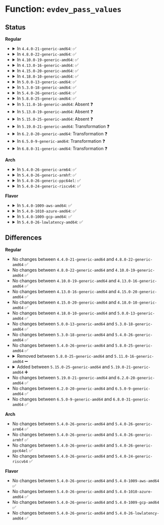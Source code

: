 # Function: <code>evdev_pass_values</code>

## Status
<b>Regular</b>
<ul>
<li>
<details>
<summary>In <code>4.4.0-21-generic-amd64</code>: ✅</summary>

```c
void evdev_pass_values(struct evdev_client * client, const struct input_value * vals, unsigned int count, ktime_t * ev_time)
```

```json
{
  "name": "evdev_pass_values",
  "collision_type": "Unique Static",
  "inline_type": "No",
  "funcs": [
    {
      "addr": 18446744071585582928,
      "name": "evdev_pass_values",
      "external": false,
      "loc": "drivers/input/evdev.c:258",
      "file": "drivers/input/evdev.c",
      "inline": "seen, unknown",
      "caller_inline": [],
      "caller_func": [
        "drivers/input/evdev.c:evdev_events",
        "drivers/input/evdev.c:evdev_events"
      ]
    }
  ],
  "symbols": [
    {
      "addr": 18446744071585582928,
      "name": "evdev_pass_values",
      "section": ".text",
      "bind": "STB_LOCAL",
      "size": 535
    }
  ]
}
```
</details>
</li>
<li>
<details>
<summary>In <code>4.8.0-22-generic-amd64</code>: ✅</summary>

```c
void evdev_pass_values(struct evdev_client * client, const struct input_value * vals, unsigned int count, ktime_t * ev_time)
```

```json
{
  "name": "evdev_pass_values",
  "collision_type": "Unique Static",
  "inline_type": "No",
  "funcs": [
    {
      "addr": 18446744071585976976,
      "name": "evdev_pass_values",
      "external": false,
      "loc": "drivers/input/evdev.c:258",
      "file": "drivers/input/evdev.c",
      "inline": "seen, unknown",
      "caller_inline": [],
      "caller_func": [
        "drivers/input/evdev.c:evdev_events",
        "drivers/input/evdev.c:evdev_events"
      ]
    }
  ],
  "symbols": [
    {
      "addr": 18446744071585976976,
      "name": "evdev_pass_values",
      "section": ".text",
      "bind": "STB_LOCAL",
      "size": 522
    }
  ]
}
```
</details>
</li>
<li>
<details>
<summary>In <code>4.10.0-19-generic-amd64</code>: ✅</summary>

```c
void evdev_pass_values(struct evdev_client * client, const struct input_value * vals, unsigned int count, ktime_t * ev_time)
```

```json
{
  "name": "evdev_pass_values",
  "collision_type": "Unique Static",
  "inline_type": "No",
  "funcs": [
    {
      "addr": 18446744071586165296,
      "name": "evdev_pass_values",
      "external": false,
      "loc": "drivers/input/evdev.c:258",
      "file": "drivers/input/evdev.c",
      "inline": "seen, unknown",
      "caller_inline": [],
      "caller_func": [
        "drivers/input/evdev.c:evdev_events",
        "drivers/input/evdev.c:evdev_events"
      ]
    }
  ],
  "symbols": [
    {
      "addr": 18446744071586165296,
      "name": "evdev_pass_values",
      "section": ".text",
      "bind": "STB_LOCAL",
      "size": 522
    }
  ]
}
```
</details>
</li>
<li>
<details>
<summary>In <code>4.13.0-16-generic-amd64</code>: ✅</summary>

```c
void evdev_pass_values(struct evdev_client * client, const struct input_value * vals, unsigned int count, ktime_t * ev_time)
```

```json
{
  "name": "evdev_pass_values",
  "collision_type": "Unique Static",
  "inline_type": "No",
  "funcs": [
    {
      "addr": 18446744071586254032,
      "name": "evdev_pass_values",
      "external": false,
      "loc": "drivers/input/evdev.c:258",
      "file": "drivers/input/evdev.c",
      "inline": "seen, unknown",
      "caller_inline": [],
      "caller_func": [
        "drivers/input/evdev.c:evdev_events",
        "drivers/input/evdev.c:evdev_events"
      ]
    }
  ],
  "symbols": [
    {
      "addr": 18446744071586254032,
      "name": "evdev_pass_values",
      "section": ".text",
      "bind": "STB_LOCAL",
      "size": 481
    }
  ]
}
```
</details>
</li>
<li>
<details>
<summary>In <code>4.15.0-20-generic-amd64</code>: ✅</summary>

```c
void evdev_pass_values(struct evdev_client * client, const struct input_value * vals, unsigned int count, ktime_t * ev_time)
```

```json
{
  "name": "evdev_pass_values",
  "collision_type": "Unique Static",
  "inline_type": "No",
  "funcs": [
    {
      "addr": 18446744071586717520,
      "name": "evdev_pass_values",
      "external": false,
      "loc": "drivers/input/evdev.c:258",
      "file": "drivers/input/evdev.c",
      "inline": "seen, unknown",
      "caller_inline": [],
      "caller_func": [
        "drivers/input/evdev.c:evdev_events",
        "drivers/input/evdev.c:evdev_events"
      ]
    }
  ],
  "symbols": [
    {
      "addr": 18446744071586717520,
      "name": "evdev_pass_values",
      "section": ".text",
      "bind": "STB_LOCAL",
      "size": 481
    }
  ]
}
```
</details>
</li>
<li>
<details>
<summary>In <code>4.18.0-10-generic-amd64</code>: ✅</summary>

```c
void evdev_pass_values(struct evdev_client * client, const struct input_value * vals, unsigned int count, ktime_t * ev_time)
```

```json
{
  "name": "evdev_pass_values",
  "collision_type": "Unique Static",
  "inline_type": "No",
  "funcs": [
    {
      "addr": 18446744071586986704,
      "name": "evdev_pass_values",
      "external": false,
      "loc": "drivers/input/evdev.c:261",
      "file": "drivers/input/evdev.c",
      "inline": "seen, unknown",
      "caller_inline": [],
      "caller_func": [
        "drivers/input/evdev.c:evdev_events",
        "drivers/input/evdev.c:evdev_events"
      ]
    }
  ],
  "symbols": [
    {
      "addr": 18446744071586986704,
      "name": "evdev_pass_values",
      "section": ".text",
      "bind": "STB_LOCAL",
      "size": 520
    }
  ]
}
```
</details>
</li>
<li>
<details>
<summary>In <code>5.0.0-13-generic-amd64</code>: ✅</summary>

```c
void evdev_pass_values(struct evdev_client * client, const struct input_value * vals, unsigned int count, ktime_t * ev_time)
```

```json
{
  "name": "evdev_pass_values",
  "collision_type": "Unique Static",
  "inline_type": "No",
  "funcs": [
    {
      "addr": 18446744071587147856,
      "name": "evdev_pass_values",
      "external": false,
      "loc": "drivers/input/evdev.c:261",
      "file": "drivers/input/evdev.c",
      "inline": "seen, unknown",
      "caller_inline": [],
      "caller_func": [
        "drivers/input/evdev.c:evdev_events",
        "drivers/input/evdev.c:evdev_events"
      ]
    }
  ],
  "symbols": [
    {
      "addr": 18446744071587147856,
      "name": "evdev_pass_values",
      "section": ".text",
      "bind": "STB_LOCAL",
      "size": 535
    }
  ]
}
```
</details>
</li>
<li>
<details>
<summary>In <code>5.3.0-18-generic-amd64</code>: ✅</summary>

```c
void evdev_pass_values(struct evdev_client * client, const struct input_value * vals, unsigned int count, ktime_t * ev_time)
```

```json
{
  "name": "evdev_pass_values",
  "collision_type": "Unique Static",
  "inline_type": "No",
  "funcs": [
    {
      "addr": 18446744071587412944,
      "name": "evdev_pass_values",
      "external": false,
      "loc": "drivers/input/evdev.c:258",
      "file": "drivers/input/evdev.c",
      "inline": "seen, unknown",
      "caller_inline": [],
      "caller_func": [
        "drivers/input/evdev.c:evdev_events",
        "drivers/input/evdev.c:evdev_events"
      ]
    }
  ],
  "symbols": [
    {
      "addr": 18446744071587412944,
      "name": "evdev_pass_values",
      "section": ".text",
      "bind": "STB_LOCAL",
      "size": 527
    }
  ]
}
```
</details>
</li>
<li>
<details>
<summary>In <code>5.4.0-26-generic-amd64</code>: ✅</summary>

```c
void evdev_pass_values(struct evdev_client * client, const struct input_value * vals, unsigned int count, ktime_t * ev_time)
```

```json
{
  "name": "evdev_pass_values",
  "collision_type": "Unique Static",
  "inline_type": "No",
  "funcs": [
    {
      "addr": 18446744071587616624,
      "name": "evdev_pass_values",
      "external": false,
      "loc": "drivers/input/evdev.c:244",
      "file": "drivers/input/evdev.c",
      "inline": "seen, unknown",
      "caller_inline": [],
      "caller_func": [
        "drivers/input/evdev.c:evdev_events",
        "drivers/input/evdev.c:evdev_events"
      ]
    }
  ],
  "symbols": [
    {
      "addr": 18446744071587616624,
      "name": "evdev_pass_values",
      "section": ".text",
      "bind": "STB_LOCAL",
      "size": 527
    }
  ]
}
```
</details>
</li>
<li>
<details>
<summary>In <code>5.8.0-25-generic-amd64</code>: ✅</summary>

```c
void evdev_pass_values(struct evdev_client * client, const struct input_value * vals, unsigned int count, ktime_t * ev_time)
```

```json
{
  "name": "evdev_pass_values",
  "collision_type": "Unique Static",
  "inline_type": "No",
  "funcs": [
    {
      "addr": 18446744071588483584,
      "name": "evdev_pass_values",
      "external": false,
      "loc": "drivers/input/evdev.c:244",
      "file": "drivers/input/evdev.c",
      "inline": "seen, unknown",
      "caller_inline": [],
      "caller_func": [
        "drivers/input/evdev.c:evdev_events",
        "drivers/input/evdev.c:evdev_events"
      ]
    }
  ],
  "symbols": [
    {
      "addr": 18446744071588483584,
      "name": "evdev_pass_values",
      "section": ".text",
      "bind": "STB_LOCAL",
      "size": 556
    }
  ]
}
```
</details>
</li>
<li>
<details>
<summary>In <code>5.11.0-16-generic-amd64</code>: Absent ❓</summary>

```json
{
  "name": "evdev_pass_values",
  "collision_type": "Unique Static",
  "inline_type": "Selective",
  "funcs": [
    {
      "addr": 18446744071588509937,
      "name": "evdev_pass_values",
      "external": false,
      "loc": "drivers/input/evdev.c:244",
      "file": "drivers/input/evdev.c",
      "inline": "not declared, inlined",
      "caller_inline": [
        "drivers/input/evdev.c:evdev_events",
        "drivers/input/evdev.c:evdev_events"
      ],
      "caller_func": [
        "drivers/input/evdev.c:evdev_events",
        "drivers/input/evdev.c:evdev_events"
      ]
    }
  ],
  "symbols": [
    {
      "addr": 18446744071588509360,
      "name": "evdev_pass_values.part.0",
      "section": ".text",
      "bind": "STB_LOCAL",
      "size": 523
    }
  ]
}
```
</details>
</li>
<li>
<details>
<summary>In <code>5.13.0-19-generic-amd64</code>: Absent ❓</summary>

```json
{
  "name": "evdev_pass_values",
  "collision_type": "Unique Static",
  "inline_type": "Selective",
  "funcs": [
    {
      "addr": 18446744071588393313,
      "name": "evdev_pass_values",
      "external": false,
      "loc": "drivers/input/evdev.c:244",
      "file": "drivers/input/evdev.c",
      "inline": "not declared, inlined",
      "caller_inline": [
        "drivers/input/evdev.c:evdev_events",
        "drivers/input/evdev.c:evdev_events"
      ],
      "caller_func": [
        "drivers/input/evdev.c:evdev_events",
        "drivers/input/evdev.c:evdev_events"
      ]
    }
  ],
  "symbols": [
    {
      "addr": 18446744071588392736,
      "name": "evdev_pass_values.part.0",
      "section": ".text",
      "bind": "STB_LOCAL",
      "size": 522
    }
  ]
}
```
</details>
</li>
<li>
<details>
<summary>In <code>5.15.0-25-generic-amd64</code>: Absent ❓</summary>

```json
{
  "name": "evdev_pass_values",
  "collision_type": "Unique Static",
  "inline_type": "Selective",
  "funcs": [
    {
      "addr": 18446744071589058212,
      "name": "evdev_pass_values",
      "external": false,
      "loc": "drivers/input/evdev.c:244",
      "file": "drivers/input/evdev.c",
      "inline": "not declared, inlined",
      "caller_inline": [
        "drivers/input/evdev.c:evdev_events",
        "drivers/input/evdev.c:evdev_events"
      ],
      "caller_func": [
        "drivers/input/evdev.c:evdev_events",
        "drivers/input/evdev.c:evdev_events"
      ]
    }
  ],
  "symbols": [
    {
      "addr": 18446744071589057488,
      "name": "evdev_pass_values.part.0",
      "section": ".text",
      "bind": "STB_LOCAL",
      "size": 670
    }
  ]
}
```
</details>
</li>
<li>
<details>
<summary>In <code>5.19.0-21-generic-amd64</code>: Transformation ❓</summary>

```c
void evdev_pass_values(struct evdev_client * client, const struct input_value * vals, unsigned int count, ktime_t * ev_time)
```

```json
{
  "name": "evdev_pass_values",
  "collision_type": "Unique Static",
  "inline_type": "No",
  "funcs": [
    {
      "addr": 0,
      "name": "evdev_pass_values",
      "external": false,
      "loc": "drivers/input/evdev.c:244",
      "file": "drivers/input/evdev.c",
      "inline": "seen, unknown",
      "caller_inline": [],
      "caller_func": [
        "drivers/input/evdev.c:evdev_events",
        "drivers/input/evdev.c:evdev_events"
      ]
    }
  ],
  "symbols": [
    {
      "addr": 18446744071590496992,
      "name": "evdev_pass_values",
      "section": ".text",
      "bind": "STB_LOCAL",
      "size": 744
    },
    {
      "addr": 18446744071594505530,
      "name": "evdev_pass_values.cold",
      "section": ".text",
      "bind": "STB_LOCAL",
      "size": 31
    }
  ]
}
```
</details>
</li>
<li>
<details>
<summary>In <code>6.2.0-20-generic-amd64</code>: Transformation ❓</summary>

```c
void evdev_pass_values(struct evdev_client * client, const struct input_value * vals, unsigned int count, ktime_t * ev_time)
```

```json
{
  "name": "evdev_pass_values",
  "collision_type": "Unique Static",
  "inline_type": "No",
  "funcs": [
    {
      "addr": 0,
      "name": "evdev_pass_values",
      "external": false,
      "loc": "drivers/input/evdev.c:244",
      "file": "drivers/input/evdev.c",
      "inline": "seen, unknown",
      "caller_inline": [],
      "caller_func": [
        "drivers/input/evdev.c:evdev_events",
        "drivers/input/evdev.c:evdev_events"
      ]
    }
  ],
  "symbols": [
    {
      "addr": 18446744071592143424,
      "name": "evdev_pass_values",
      "section": ".text",
      "bind": "STB_LOCAL",
      "size": 744
    },
    {
      "addr": 18446744071596305004,
      "name": "evdev_pass_values.cold",
      "section": ".text",
      "bind": "STB_LOCAL",
      "size": 31
    }
  ]
}
```
</details>
</li>
<li>
<details>
<summary>In <code>6.5.0-9-generic-amd64</code>: Transformation ❓</summary>

```c
void evdev_pass_values(struct evdev_client * client, const struct input_value * vals, unsigned int count, ktime_t * ev_time)
```

```json
{
  "name": "evdev_pass_values",
  "collision_type": "Unique Static",
  "inline_type": "No",
  "funcs": [
    {
      "addr": 0,
      "name": "evdev_pass_values",
      "external": false,
      "loc": "drivers/input/evdev.c:244",
      "file": "drivers/input/evdev.c",
      "inline": "seen, unknown",
      "caller_inline": [],
      "caller_func": [
        "drivers/input/evdev.c:evdev_events",
        "drivers/input/evdev.c:evdev_events"
      ]
    }
  ],
  "symbols": [
    {
      "addr": 18446744071592566832,
      "name": "evdev_pass_values",
      "section": ".text",
      "bind": "STB_LOCAL",
      "size": 744
    },
    {
      "addr": 18446744071596834425,
      "name": "evdev_pass_values.cold",
      "section": ".text",
      "bind": "STB_LOCAL",
      "size": 31
    }
  ]
}
```
</details>
</li>
<li>
<details>
<summary>In <code>6.8.0-31-generic-amd64</code>: Transformation ❓</summary>

```c
void evdev_pass_values(struct evdev_client * client, const struct input_value * vals, unsigned int count, ktime_t * ev_time)
```

```json
{
  "name": "evdev_pass_values",
  "collision_type": "Unique Static",
  "inline_type": "No",
  "funcs": [
    {
      "addr": 0,
      "name": "evdev_pass_values",
      "external": false,
      "loc": "drivers/input/evdev.c:244",
      "file": "drivers/input/evdev.c",
      "inline": "seen, unknown",
      "caller_inline": [],
      "caller_func": [
        "drivers/input/evdev.c:evdev_events",
        "drivers/input/evdev.c:evdev_events"
      ]
    }
  ],
  "symbols": [
    {
      "addr": 18446744071593311408,
      "name": "evdev_pass_values",
      "section": ".text",
      "bind": "STB_LOCAL",
      "size": 744
    },
    {
      "addr": 18446744071597758458,
      "name": "evdev_pass_values.cold",
      "section": ".text",
      "bind": "STB_LOCAL",
      "size": 31
    }
  ]
}
```
</details>
</li>
</ul>
<b>Arch</b>
<ul>
<li>
<details>
<summary>In <code>5.4.0-26-generic-arm64</code>: ✅</summary>

```c
void evdev_pass_values(struct evdev_client * client, const struct input_value * vals, unsigned int count, ktime_t * ev_time)
```

```json
{
  "name": "evdev_pass_values",
  "collision_type": "Unique Static",
  "inline_type": "No",
  "funcs": [
    {
      "addr": 18446603336500764256,
      "name": "evdev_pass_values",
      "external": false,
      "loc": "drivers/input/evdev.c:244",
      "file": "drivers/input/evdev.c",
      "inline": "seen, unknown",
      "caller_inline": [],
      "caller_func": [
        "drivers/input/evdev.c:evdev_events",
        "drivers/input/evdev.c:evdev_events"
      ]
    }
  ],
  "symbols": [
    {
      "addr": 18446603336500764256,
      "name": "evdev_pass_values",
      "section": ".text",
      "bind": "STB_LOCAL",
      "size": 644
    }
  ]
}
```
</details>
</li>
<li>
<details>
<summary>In <code>5.4.0-26-generic-armhf</code>: ✅</summary>

```c
void evdev_pass_values(struct evdev_client * client, const struct input_value * vals, unsigned int count, ktime_t * ev_time)
```

```json
{
  "name": "evdev_pass_values",
  "collision_type": "Unique Static",
  "inline_type": "No",
  "funcs": [
    {
      "addr": 3233278340,
      "name": "evdev_pass_values",
      "external": false,
      "loc": "drivers/input/evdev.c:244",
      "file": "drivers/input/evdev.c",
      "inline": "seen, unknown",
      "caller_inline": [],
      "caller_func": [
        "drivers/input/evdev.c:evdev_events",
        "drivers/input/evdev.c:evdev_events"
      ]
    }
  ],
  "symbols": [
    {
      "addr": 3233278340,
      "name": "evdev_pass_values",
      "section": ".text",
      "bind": "STB_LOCAL",
      "size": 576
    }
  ]
}
```
</details>
</li>
<li>
<details>
<summary>In <code>5.4.0-26-generic-ppc64el</code>: ✅</summary>

```c
void evdev_pass_values(struct evdev_client * client, const struct input_value * vals, unsigned int count, ktime_t * ev_time)
```

```json
{
  "name": "evdev_pass_values",
  "collision_type": "Unique Static",
  "inline_type": "No",
  "funcs": [
    {
      "addr": 13835058055294214304,
      "name": "evdev_pass_values",
      "external": false,
      "loc": "drivers/input/evdev.c:244",
      "file": "drivers/input/evdev.c",
      "inline": "seen, unknown",
      "caller_inline": [],
      "caller_func": [
        "drivers/input/evdev.c:evdev_events",
        "drivers/input/evdev.c:evdev_events"
      ]
    }
  ],
  "symbols": [
    {
      "addr": 13835058055294214304,
      "name": "evdev_pass_values",
      "section": ".text",
      "bind": "STB_LOCAL",
      "size": 752
    }
  ]
}
```
</details>
</li>
<li>
<details>
<summary>In <code>5.4.0-24-generic-riscv64</code>: ✅</summary>

```c
void evdev_pass_values(struct evdev_client * client, const struct input_value * vals, unsigned int count, ktime_t * ev_time)
```

```json
{
  "name": "evdev_pass_values",
  "collision_type": "Unique Static",
  "inline_type": "No",
  "funcs": [
    {
      "addr": 18446743936277601204,
      "name": "evdev_pass_values",
      "external": false,
      "loc": "drivers/input/evdev.c:244",
      "file": "drivers/input/evdev.c",
      "inline": "seen, unknown",
      "caller_inline": [],
      "caller_func": [
        "drivers/input/evdev.c:evdev_events",
        "drivers/input/evdev.c:evdev_events"
      ]
    }
  ],
  "symbols": [
    {
      "addr": 18446743936277601204,
      "name": "evdev_pass_values",
      "section": ".text",
      "bind": "STB_LOCAL",
      "size": 540
    }
  ]
}
```
</details>
</li>
</ul>
<b>Flavor</b>
<ul>
<li>
<details>
<summary>In <code>5.4.0-1009-aws-amd64</code>: ✅</summary>

```c
void evdev_pass_values(struct evdev_client * client, const struct input_value * vals, unsigned int count, ktime_t * ev_time)
```

```json
{
  "name": "evdev_pass_values",
  "collision_type": "Unique Static",
  "inline_type": "No",
  "funcs": [
    {
      "addr": 18446744071587309440,
      "name": "evdev_pass_values",
      "external": false,
      "loc": "drivers/input/evdev.c:244",
      "file": "drivers/input/evdev.c",
      "inline": "seen, unknown",
      "caller_inline": [],
      "caller_func": [
        "drivers/input/evdev.c:evdev_events",
        "drivers/input/evdev.c:evdev_events"
      ]
    }
  ],
  "symbols": [
    {
      "addr": 18446744071587309440,
      "name": "evdev_pass_values",
      "section": ".text",
      "bind": "STB_LOCAL",
      "size": 527
    }
  ]
}
```
</details>
</li>
<li>
<details>
<summary>In <code>5.4.0-1010-azure-amd64</code>: ✅</summary>

```c
void evdev_pass_values(struct evdev_client * client, const struct input_value * vals, unsigned int count, ktime_t * ev_time)
```

```json
{
  "name": "evdev_pass_values",
  "collision_type": "Unique Static",
  "inline_type": "No",
  "funcs": [
    {
      "addr": 18446744071587077824,
      "name": "evdev_pass_values",
      "external": false,
      "loc": "drivers/input/evdev.c:244",
      "file": "drivers/input/evdev.c",
      "inline": "seen, unknown",
      "caller_inline": [],
      "caller_func": [
        "drivers/input/evdev.c:evdev_events",
        "drivers/input/evdev.c:evdev_events"
      ]
    }
  ],
  "symbols": [
    {
      "addr": 18446744071587077824,
      "name": "evdev_pass_values",
      "section": ".text",
      "bind": "STB_LOCAL",
      "size": 527
    }
  ]
}
```
</details>
</li>
<li>
<details>
<summary>In <code>5.4.0-1009-gcp-amd64</code>: ✅</summary>

```c
void evdev_pass_values(struct evdev_client * client, const struct input_value * vals, unsigned int count, ktime_t * ev_time)
```

```json
{
  "name": "evdev_pass_values",
  "collision_type": "Unique Static",
  "inline_type": "No",
  "funcs": [
    {
      "addr": 18446744071587567872,
      "name": "evdev_pass_values",
      "external": false,
      "loc": "drivers/input/evdev.c:244",
      "file": "drivers/input/evdev.c",
      "inline": "seen, unknown",
      "caller_inline": [],
      "caller_func": [
        "drivers/input/evdev.c:evdev_events",
        "drivers/input/evdev.c:evdev_events"
      ]
    }
  ],
  "symbols": [
    {
      "addr": 18446744071587567872,
      "name": "evdev_pass_values",
      "section": ".text",
      "bind": "STB_LOCAL",
      "size": 527
    }
  ]
}
```
</details>
</li>
<li>
<details>
<summary>In <code>5.4.0-26-lowlatency-amd64</code>: ✅</summary>

```c
void evdev_pass_values(struct evdev_client * client, const struct input_value * vals, unsigned int count, ktime_t * ev_time)
```

```json
{
  "name": "evdev_pass_values",
  "collision_type": "Unique Static",
  "inline_type": "No",
  "funcs": [
    {
      "addr": 18446744071587675424,
      "name": "evdev_pass_values",
      "external": false,
      "loc": "drivers/input/evdev.c:244",
      "file": "drivers/input/evdev.c",
      "inline": "seen, unknown",
      "caller_inline": [],
      "caller_func": [
        "drivers/input/evdev.c:evdev_events",
        "drivers/input/evdev.c:evdev_events"
      ]
    }
  ],
  "symbols": [
    {
      "addr": 18446744071587675424,
      "name": "evdev_pass_values",
      "section": ".text",
      "bind": "STB_LOCAL",
      "size": 543
    }
  ]
}
```
</details>
</li>
</ul>

## Differences
<b>Regular</b>
<ul>
<li>
No changes between <code>4.4.0-21-generic-amd64</code> and <code>4.8.0-22-generic-amd64</code> ✅
</li>
<li>
No changes between <code>4.8.0-22-generic-amd64</code> and <code>4.10.0-19-generic-amd64</code> ✅
</li>
<li>
No changes between <code>4.10.0-19-generic-amd64</code> and <code>4.13.0-16-generic-amd64</code> ✅
</li>
<li>
No changes between <code>4.13.0-16-generic-amd64</code> and <code>4.15.0-20-generic-amd64</code> ✅
</li>
<li>
No changes between <code>4.15.0-20-generic-amd64</code> and <code>4.18.0-10-generic-amd64</code> ✅
</li>
<li>
No changes between <code>4.18.0-10-generic-amd64</code> and <code>5.0.0-13-generic-amd64</code> ✅
</li>
<li>
No changes between <code>5.0.0-13-generic-amd64</code> and <code>5.3.0-18-generic-amd64</code> ✅
</li>
<li>
No changes between <code>5.3.0-18-generic-amd64</code> and <code>5.4.0-26-generic-amd64</code> ✅
</li>
<li>
No changes between <code>5.4.0-26-generic-amd64</code> and <code>5.8.0-25-generic-amd64</code> ✅
</li>
<li>
<details>
<summary>Removed between <code>5.8.0-25-generic-amd64</code> and <code>5.11.0-16-generic-amd64</code> ➖</summary>

```c
void evdev_pass_values(struct evdev_client * client, const struct input_value * vals, unsigned int count, ktime_t * ev_time)
```
</details>
</li>
<li>
<details>
<summary>Added between <code>5.15.0-25-generic-amd64</code> and <code>5.19.0-21-generic-amd64</code> ➕</summary>

```c
void evdev_pass_values(struct evdev_client * client, const struct input_value * vals, unsigned int count, ktime_t * ev_time)
```
</details>
</li>
<li>
No changes between <code>5.19.0-21-generic-amd64</code> and <code>6.2.0-20-generic-amd64</code> ✅
</li>
<li>
No changes between <code>6.2.0-20-generic-amd64</code> and <code>6.5.0-9-generic-amd64</code> ✅
</li>
<li>
No changes between <code>6.5.0-9-generic-amd64</code> and <code>6.8.0-31-generic-amd64</code> ✅
</li>
</ul>
<b>Arch</b>
<ul>
<li>
No changes between <code>5.4.0-26-generic-amd64</code> and <code>5.4.0-26-generic-arm64</code> ✅
</li>
<li>
No changes between <code>5.4.0-26-generic-amd64</code> and <code>5.4.0-26-generic-armhf</code> ✅
</li>
<li>
No changes between <code>5.4.0-26-generic-amd64</code> and <code>5.4.0-26-generic-ppc64el</code> ✅
</li>
<li>
No changes between <code>5.4.0-26-generic-amd64</code> and <code>5.4.0-24-generic-riscv64</code> ✅
</li>
</ul>
<b>Flavor</b>
<ul>
<li>
No changes between <code>5.4.0-26-generic-amd64</code> and <code>5.4.0-1009-aws-amd64</code> ✅
</li>
<li>
No changes between <code>5.4.0-26-generic-amd64</code> and <code>5.4.0-1010-azure-amd64</code> ✅
</li>
<li>
No changes between <code>5.4.0-26-generic-amd64</code> and <code>5.4.0-1009-gcp-amd64</code> ✅
</li>
<li>
No changes between <code>5.4.0-26-generic-amd64</code> and <code>5.4.0-26-lowlatency-amd64</code> ✅
</li>
</ul>
